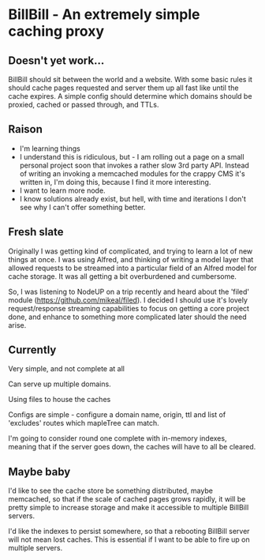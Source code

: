 # BillBill - An extremely simple caching proxy
## Doesn't yet work...

BillBill should sit between the world and a website.  With some basic rules it should cache pages requested and server them up all fast like until the cache expires. A simple config should determine which domains should be proxied, cached or passed through, and TTLs.

## Raison
+ I'm learning things
+ I understand this is ridiculous, but - I am rolling out a page on a small personal project soon that invokes a rather slow 3rd party API.  Instead of writing an invoking a memcached modules for the crappy CMS it's written in, I'm doing this, because I find it more interesting.
+ I want to learn more node.
+ I know solutions already exist, but hell, with time and iterations I don't see why I can't offer something better.

## Fresh slate
Originally I was getting kind of complicated, and trying to learn a lot of new things at once.  I was using Alfred, and thinking of writing a model layer that allowed requests to be streamed into a particular field of an Alfred model for cache storage.  It was all getting a bit overburdened and cumbersome.

So, I was listening to NodeUP on a trip recently and heard about the 'filed' module (https://github.com/mikeal/filed).  I decided I should use it's lovely request/response streaming capabilities to focus on getting a core project done, and enhance to something more complicated later should the need arise.

## Currently
Very simple, and not complete at all

Can serve up multiple domains.

Using files to house the caches

Configs are simple - configure a domain name, origin, ttl and list of 'excludes' routes which mapleTree can match.

I'm going to consider round one complete with in-memory indexes, meaning that if the server goes down, the caches will have to all be cleared.

## Maybe baby
I'd like to see the cache store be something distributed, maybe memcached, so that if the scale of cached pages grows rapidly, it will be pretty simple to increase storage and make it accessible to multiple BillBill servers.

I'd like the indexes to persist somewhere, so that a rebooting BillBill server will not mean lost caches.  This is essential if I want to be able to fire up on multiple servers.